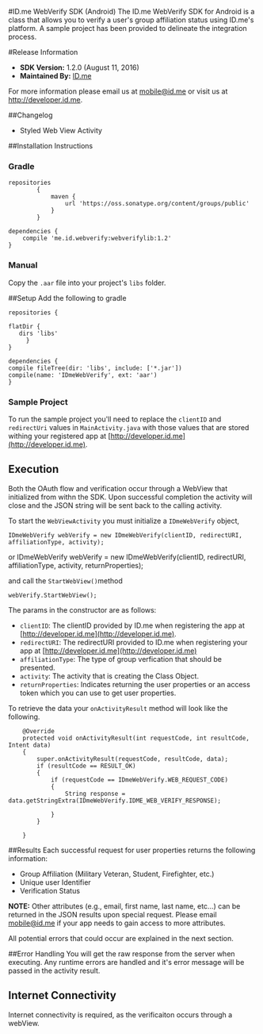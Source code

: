 #ID.me WebVerify SDK (Android)
The ID.me WebVerify SDK for Android is a class that allows you to verify a user's group affiliation status using ID.me's platform. A sample project has been provided to delineate the integration process.

#Release Information 
- **SDK Version:** 1.2.0 (August 11, 2016)
- **Maintained By:** [ID.me](http://github.com/IDme)

For more information please email us at mobile@id.me or visit us at http://developer.id.me.

##Changelog
- Styled Web View Activity


##Installation Instructions
### Gradle
```
repositories
        {
            maven {
                url 'https://oss.sonatype.org/content/groups/public'
            }
        }

dependencies {
    compile 'me.id.webverify:webverifylib:1.2'
}
```

### Manual
Copy the `.aar` file into your project's `libs` folder.

##Setup
Add the following to gradle 

```
repositories {

flatDir {
   dirs 'libs'
     }
}

dependencies {
compile fileTree(dir: 'libs', include: ['*.jar'])
compile(name: 'IDmeWebVerify', ext: 'aar')
}
```

### Sample Project
To run the sample project you'll need to replace the `clientID` and `redirectUri` values in `MainActivity.java` with those values that are stored withing your registered app at [http://developer.id.me](http://developer.id.me).

## Execution
Both the OAuth flow and verification occur through a WebView that initialized from withn the SDK. Upon successful completion the activity will close and the JSON string will be sent back to the calling activity.

To start the `WebViewActivity` you must initialize a `IDmeWebVerify` object,

    IDmeWebVerify webVerify = new IDmeWebVerify(clientID, redirectURI, affiliationType, activity);
or
    IDmeWebVerify webVerify = new IDmeWebVerify(clientID, redirectURI, affiliationType, activity, returnProperties);

and call the `StartWebView()`method

    webVerify.StartWebView();

The params in the constructor are as follows:

- `clientID`: The clientID provided by ID.me when registering the app at [http://developer.id.me](http://developer.id.me).
- `redirectURI`: The redirectURI provided to ID.me when registering your app at [http://developer.id.me](http://developer.id.me)
- `affiliationType`: The type of group verfication that should be presented.
- `activity`: The activity that is creating the Class Object.
- `returnProperties`: Indicates returning the user properties or an access token which you can use to get user properties.

To retrieve the data your `onActivityResult` method will look like the following.

```
    @Override
    protected void onActivityResult(int requestCode, int resultCode, Intent data)
    {
        super.onActivityResult(requestCode, resultCode, data);
        if (resultCode == RESULT_OK)
        {
            if (requestCode == IDmeWebVerify.WEB_REQUEST_CODE)
            {
                String response = data.getStringExtra(IDmeWebVerify.IDME_WEB_VERIFY_RESPONSE);

            }
        }

    }
```

##Results
Each successful request for user properties returns the following information:

- Group Affiliation (Military Veteran, Student, Firefighter, etc.)
- Unique user Identifier
- Verification Status

**NOTE:** Other attributes (e.g., email, first name, last name, etc…) can be returned in the JSON results upon special request. Please email [mobile@id.me](mobile@id.me) if your app needs to gain access to more attributes. 

All potential errors that could occur are explained in the next section.

##Error Handling
You will get the raw response from the server when executing. Any runtime errors are handled and it's error message will be passed in the activity result.

## Internet Connectivity
Internet connectivity is required, as the verificaiton occurs through a webView.
